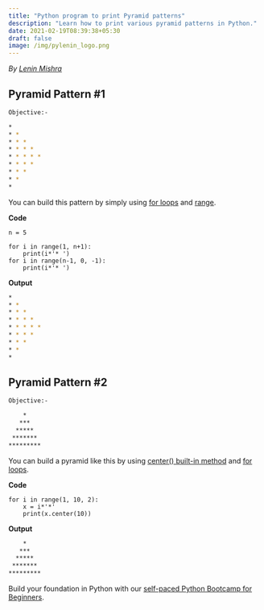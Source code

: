 ```yaml
---
title: "Python program to print Pyramid patterns"
description: "Learn how to print various pyramid patterns in Python."
date: 2021-02-19T08:39:38+05:30
draft: false
image: /img/pylenin_logo.png
---
```

<div class="sharethis-inline-follow-buttons"></div>

*By [Lenin Mishra](https://www.pylenin.com/authors/#lenin-mishra)*


## Pyramid Pattern #1

```bash
Objective:-

* 
* * 
* * * 
* * * * 
* * * * * 
* * * * 
* * * 
* * 
*
```

You can build this pattern by simply using [for loops](https://www.pylenin.com/blogs/python-for-loop/) and [range](https://www.pylenin.com/blogs/python-for-loop/#python-range-function).

**Code**

```python3
n = 5

for i in range(1, n+1):
    print(i*'* ')
for i in range(n-1, 0, -1):
    print(i*'* ')
```

**Output**

```bash
* 
* * 
* * * 
* * * * 
* * * * * 
* * * * 
* * * 
* * 
*
```


## Pyramid Pattern #2

```bash
Objective:-

    *     
   ***    
  *****   
 *******  
********* 
```

You can build a pyramid like this by using [center() built-in method](https://www.pylenin.com/blogs/python-string-center/) and [for loops](https://www.pylenin.com/blogs/python-for-loop/).

**Code**

```python3
for i in range(1, 10, 2):
    x = i*'*'
    print(x.center(10))
```

**Output**

```bash
    *     
   ***    
  *****   
 *******  
********* 
```

Build your foundation in Python with our [self-paced Python Bootcamp for Beginners](https://www.pylenin.com/python-bootcamp/).

